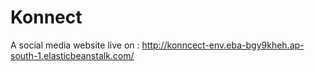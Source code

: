 # Konnect
A social media website 
live on : http://konncect-env.eba-bgy9kheh.ap-south-1.elasticbeanstalk.com/
